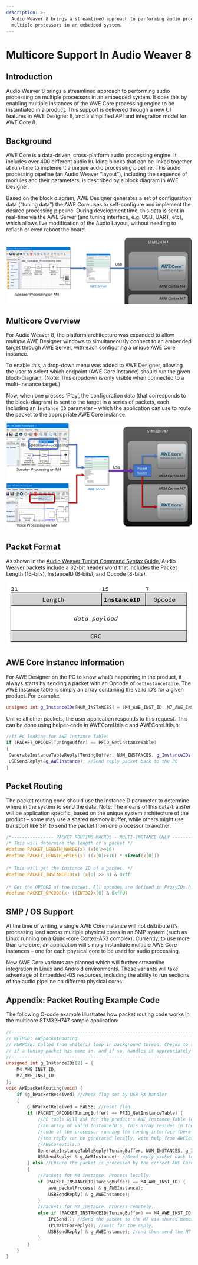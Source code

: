 ```yaml
---
description: >-
  Audio Weaver 8 brings a streamlined approach to performing audio processing on
  multiple processors in an embedded system.
---
```


# Multicore Support In Audio Weaver 8

## Introduction

Audio Weaver 8 brings a streamlined approach to performing audio processing on multiple processors in an embedded system. It does this by enabling multiple instances of the AWE Core processing engine to be instantiated in a product. This support is delivered through a new UI features in AWE Designer 8, and a simplified API and integration model for AWE Core 8.

## Background

AWE Core is a data-driven, cross-platform audio processing engine. It includes over 400 different audio building blocks that can be linked together at run-time to implement a unique audio processing pipeline. This audio processing pipeline \(an Audio Weaver “layout”\), including the sequence of modules and their parameters, is described by a block diagram in AWE Designer.

Based on the block diagram, AWE Designer generates a set of configuration data \(“tuning data”\) the AWE Core uses to self-configure and implement the desired processing pipeline. During development time, this data is sent in real-time via the AWE Server \(and tuning interface, e.g. USB, UART, etc\), which allows live modification of the Audio Layout, without needing to reflash or even reboot the board.

![Figure 1. Example single-core system on an STM32H7 processor](../.gitbook/assets/1%20%2810%29.png)

## Multicore Overview

For Audio Weaver 8, the platform architecture was expanded to allow _multiple_ AWE Designer windows to simultaneously connect to an embedded target through AWE Server, with each configuring a unique AWE Core instance.

To enable this, a drop-down menu was added to AWE Designer, allowing the user to select which endpoint \(AWE Core instance\) should run the given block-diagram. \(Note: This dropdown is only visible when connected to a multi-instance target.\)

Now, when one presses ‘Play’, the configuration data \(that corresponds to the block-diagram\) is sent to the target in a series of packets, each including an `Instance ID` parameter – which the application can use to route the packet to the appropriate AWE Core instance.

![Figure 2. Example multi-core system on an STM32H7 processor](../.gitbook/assets/2%20%2810%29.png)

## Packet Format

As shown in the [Audio Weaver Tuning Command Syntax Guide](https://dspconcepts.com/sites/default/files/audio-weaver-tuning-command-syntax.pdf)[,](https://dspconcepts.com/sites/default/files/audio-weaver-tuning-command-syntax.pdf) Audio Weaver packets include a 32-bit header word that includes the Packet Length \(16-bits\), InstanceID \(8-bits\), and Opcode \(8-bits\).

![Figure 3. Audio Weaver Tuning Packet Format](../.gitbook/assets/screen-shot-2020-09-28-at-3.36.03-pm.png)

## AWE Core Instance Information

For AWE Designer on the PC to know what’s happening in the product, it always starts by sending a packet with an Opcode of `GetInstanceTable`. The AWE instance table is simply an array containing the valid ID’s for a given product. For example:

```cpp
unsigned int g_InstanceIDs[NUM_INSTANCES] = {M4_AWE_INST_ID, M7_AWE_INST_ID};
```

Unlike all other packets, the user application responds to this request. This can be done using helper-code in AWECoreUtils.c and AWECoreUtils.h:

```cpp
//If PC looking for AWE Instance Table:
if (PACKET_OPCODE(TuningBuffer) == PFID_GetInstanceTable)
{
 GenerateInstanceTableReply(TuningBuffer, NUM_INSTANCES, g_InstanceIDs);
 USBSendReply(&g_AWEInstance); //Send reply packet back to the PC
}
```

## Packet Routing

The packet routing code should use the InstanceID parameter to determine where in the system to send the data. Note: The means of this data-transfer will be application specific, based on the unique system architecture of the product – some may use a shared memory buffer, while others might use transport like SPI to send the packet from one processor to another.

```c
/*---------------- PACKET ROUTING MACROS - MULTI-INSTANCE ONLY ----------------*/
/* This will determine the length of a packet */
#define PACKET_LENGTH_WORDS(x) (x[0]>>16)
#define PACKET_LENGTH_BYTES(x) ((x[0]>>16) * sizeof(x[0]))

/* This will get the instance ID of a packet. */
#define PACKET_INSTANCEID(x) (x[0] >> 8) & 0xff

/* Get the OPCODE of the packet. All opcodes are defined in ProxyIDs.h. */
#define PACKET_OPCODE(x) ((INT32)x[0] & 0xffU)
```

## SMP / OS Support

At the time of writing, a single AWE Core instance will not distribute it’s processing load across multiple physical cores in an SMP system \(such as Linux running on a Quad-core Cortex-A53 complex\). Currently, to use more than one core, an application will simply instantiate multiple AWE Core instances – one for each physical core to be used for audio processing.

New AWE Core variants are planned which will further streamline integration in Linux and Android environments. These variants will take advantage of Embedded-OS resources, including the ability to run sections of the audio pipeline on different physical cores.

## Appendix: Packet Routing Example Code

The following C-code example illustrates how packet routing code works in the multicore STM32H747 sample application:

```c
//-----------------------------------------------------------------------------
// METHOD: AWEpacketRouting
// PURPOSE: Called from while(1) loop in background thread. Checks to see
// if a tuning packet has come in, and if so, handles it appropriately
//-----------------------------------------------------------------------------
unsigned int g_InstanceIDs[2] = {
    M4_AWE_INST_ID,
    M7_AWE_INST_ID
};
void AWEpacketRouting(void) {
    if (g_bPacketReceived) //check flag set by USB RX handler
    {
        g_bPacketReceived = FALSE; //reset flag
        if (PACKET_OPCODE(TuningBuffer) == PFID_GetInstanceTable) {
            //PC tools will ask for the product's AWE_Instance_Table (essentially
            //an array of valid InstanceID's. This array resides in the application
            //code of the processor running the tuning interface (here the M4), so
            //the reply can be generated locally, with help from AWECoreUtils.c and
            //AWECoreUtils.h
            GenerateInstanceTableReply(TuningBuffer, NUM_INSTANCES, g_InstanceIDs);
            USBSendReply( & g_AWEInstance); //Send reply packet back to the PC
        } else //Ensure the packet is processed by the correct AWE Core instance
        {
            //Packets for M4 instance. Process locally.
            if (PACKET_INSTANCEID(TuningBuffer) == M4_AWE_INST_ID) {
                awe_packetProcess( & g_AWEInstance);
                USBSendReply( & g_AWEInstance);
            }
            //Packets for M7 instance. Process remotely.
            else if (PACKET_INSTANCEID(TuningBuffer) == M4_AWE_INST_ID) {
                IPCSend(); //Send the packet to the M7 via shared memory,
                IPCWaitForReply(); //wait for the reply,
                USBSendReply( & g_AWEInstance); //and then send the M7's reply back to the PC.
            }
        }
    }
}
```

